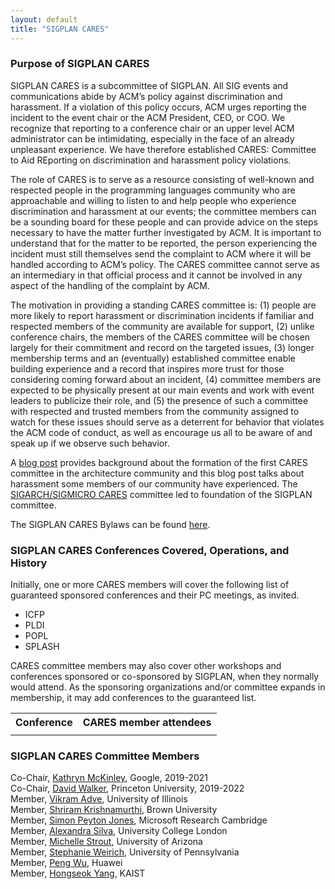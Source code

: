 ```yaml
---
layout: default
title: "SIGPLAN CARES"
---
```


### Purpose of SIGPLAN CARES 

SIGPLAN CARES is a subcommittee of SIGPLAN. All SIG events and communications 
abide by ACM’s policy against discrimination and harassment. If a violation 
of this policy occurs, ACM urges reporting the incident to the event chair or 
the ACM President, CEO, or COO. We recognize that reporting to a conference 
chair or an upper level ACM administrator can be intimidating, especially 
in the face of an already unpleasant experience. We have therefore established 
CARES: Committee to Aid REporting on discrimination and harassment policy 
violations.
 
The role of CARES is to serve as a resource consisting of well-known and 
respected people in the programming languages community who are approachable 
and willing to listen to and help people who experience discrimination and 
harassment at our events; the committee members can be a sounding board for 
these people and can provide advice on the steps necessary to have the matter 
further investigated by ACM. It is important to understand that for the matter 
to be reported, the person experiencing the incident must still themselves send 
the complaint to ACM where it will be handled according to ACM’s policy. The 
CARES committee cannot serve as an intermediary in that official process and it 
cannot be involved in any aspect of the handling of the complaint by ACM.
 
The motivation in providing a standing CARES committee is: (1) people are more 
likely to report harassment or discrimination incidents if familiar and respected 
members of the community are available for support, (2) unlike conference chairs, 
the members of the CARES committee will be chosen largely for their commitment and 
record on the targeted issues, (3) longer membership terms and an (eventually) 
established committee enable building experience and a record that inspires more 
trust for those considering coming forward about an incident, (4) committee members 
are expected to be physically present at our main events and work with event leaders 
to publicize their role, and (5) the presence of such a committee with respected 
and trusted members from the community assigned to watch for these issues should 
serve as a deterrent for behavior that violates the ACM code of conduct, as well as 
encourage us all to be aware of and speak up if we observe such behavior.


A [blog post](https://www.sigarch.org/sigarch-cares-to-report-on-discrimination-and-harassment/) 
provides background about the formation of the first CARES committee 
in the architecture community and this blog post talks about harassment some members 
of our community have experienced.  The [SIGARCH/SIGMICRO CARES](https://www.sigarch.org/benefit/cares/) 
committee led to foundation of the SIGPLAN committee.

The SIGPLAN CARES Bylaws can be found [here](http://www.sigplan.org/CaresBylaws). 

### SIGPLAN CARES Conferences Covered, Operations, and History

Initially, one or more CARES members will cover the following list of guaranteed sponsored conferences and 
their PC meetings, as invited.

- ICFP
- PLDI
- POPL
- SPLASH

CARES committee members may also cover other workshops and conferences sponsored or co-sponsored 
by SIGPLAN, when they normally would attend.  As the sponsoring organizations and/or committee 
expands in membership, it may add conferences to the guaranteed list.

<table style="width:100%">
  <tr>
    <th><b>Conference</b></th>
    <th><b>CARES member attendees</b></th>
  </tr>
  <tr>
    <td></td>
    <td></td>
  </tr>
</table>


### SIGPLAN CARES Committee Members

Co-Chair, [Kathryn McKinley](https://www.cs.utexas.edu/users/mckinley/), Google, 2019-2021  
Co-Chair, [David Walker](https://www.cs.princeton.edu/~dpw/), Princeton University, 2019-2022  
Member, [Vikram Adve](https://vikram.cs.illinois.edu/), University of Illinois  
Member, [Shriram Krishnamurthi](https://cs.brown.edu/~sk/), Brown University  
Member, [Simon Peyton Jones](https://www.microsoft.com/en-us/research/people/simonpj/), Microsoft Research Cambridge  
Member, [Alexandra Silva](https://www.alexandrasilva.org/#/main.html), University College London   
Member, [Michelle Strout](http://cgi.cs.arizona.edu/~mstrout/), University of Arizona  
Member, [Stephanie Weirich](https://www.cis.upenn.edu/~sweirich/), University of Pennsylvania  
Member, [Peng Wu](https://pengwu.wordpress.com/), Huawei  
Member, [Hongseok Yang](https://sites.google.com/view/hongseokyang/home), KAIST  
